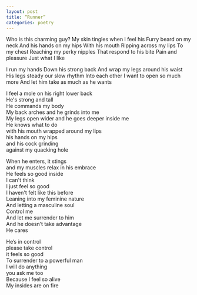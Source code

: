 ```yaml
---
layout: post
title: “Runner”
categories: poetry
---
```



Who is this charming guy? 
My skin tingles 
when I feel his 
Furry beard on my neck 
And his hands on my hips 
With his mouth 
Ripping across my lips 
To my chest 
Reaching my perky nipples 
That respond to his bite 
Pain and pleasure 
Just what I like 

I run my hands 
Down his strong back 
And wrap my legs around his waist 
His legs steady our slow rhythm 
Into each other 
I want to open so much more 
And let him take as much as he wants 

I feel a mole on 
his right lower back  
He's strong and tall  
He commands my body  
My back arches and he grinds into me  
My legs open wider and he goes deeper inside me  
He knows what to do  
with his mouth wrapped around my lips  
his hands on my hips  
and his cock grinding  
against my quacking hole  

When he enters, it stings  
and my muscles relax in his embrace  
He feels so good inside  
I can't think  
I just feel so good  
I haven't felt like this before  
Leaning into my feminine nature  
And letting a masculine soul  
Control me  
And let me surrender to him  
And he doesn’t take advantage  
He cares  

He’s in control  
please take control  
it feels so good  
To surrender to a powerful man  
I will do anything  
you ask me too  
Because I feel so alive  
My insides are on fire  